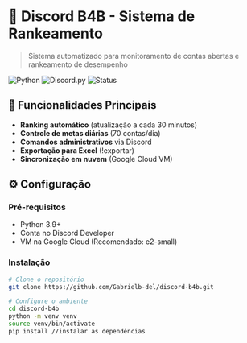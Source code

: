# 🤖 Discord B4B - Sistema de Rankeamento

> Sistema automatizado para monitoramento de contas abertas e rankeamento de desempenho

![Python](https://img.shields.io/badge/Python-3.9+-blue?logo=python)
![Discord.py](https://img.shields.io/badge/Discord.py-2.0+-blue?logo=discord)
![Status](https://img.shields.io/badge/Status-Produção-brightgreen)

## 🚀 Funcionalidades Principais
- **Ranking automático** (atualização a cada 30 minutos)
- **Controle de metas diárias** (70 contas/dia)
- **Comandos administrativos** via Discord
- **Exportação para Excel** (!exportar)
- **Sincronização em nuvem** (Google Cloud VM)

## ⚙️ Configuração

### Pré-requisitos
- Python 3.9+
- Conta no Discord Developer
- VM na Google Cloud (Recomendado: e2-small)

### Instalação
```bash
# Clone o repositório
git clone https://github.com/Gabrielb-del/discord-b4b.git

# Configure o ambiente
cd discord-b4b
python -m venv venv
source venv/bin/activate
pip install //instalar as dependências
